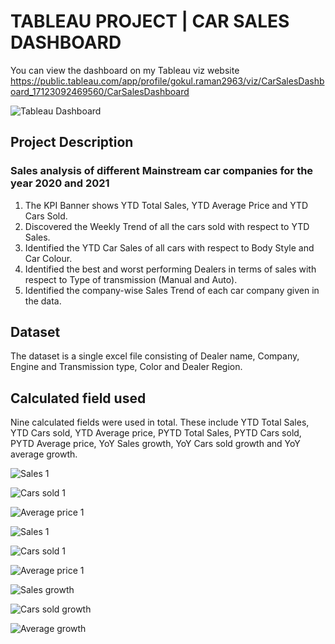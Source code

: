 # TABLEAU PROJECT | CAR SALES DASHBOARD
You can view the dashboard on my Tableau viz website https://public.tableau.com/app/profile/gokul.raman2963/viz/CarSalesDashboard_17123092469560/CarSalesDashboard

![Tableau Dashboard](https://github.com/Gokul-Raman-98/Tableau-Projects/assets/168402268/0c253ebf-c47d-4e65-b94d-72970d2be015)

## Project Description
### Sales analysis of different Mainstream car companies for the year 2020 and 2021

1. The KPI Banner shows YTD Total Sales, YTD Average Price and YTD Cars Sold.
2. Discovered the Weekly Trend of all the cars sold with respect to YTD Sales.
3. Identified the YTD Car Sales of all cars with respect to Body Style and Car Colour.
4. Identified the best and worst performing Dealers in terms of sales with respect to Type of transmission (Manual and Auto).
5. Identified the company-wise Sales Trend of each car company given in the data.

## Dataset
The dataset is a single excel file consisting of Dealer name, Company, Engine and Transmission type, Color and Dealer Region.

## Calculated field used
Nine calculated fields were used in total. These include YTD Total Sales, YTD Cars sold, YTD Average price, PYTD Total Sales, PYTD Cars sold, PYTD Average price, YoY Sales growth, YoY Cars sold growth and YoY average growth. 

![Sales 1](https://github.com/Gokul-Raman-98/Tableau-Projects/assets/168402268/807a3e48-1bc2-41cb-bb25-c9fb6dc04675)

![Cars sold 1](https://github.com/Gokul-Raman-98/Tableau-Projects/assets/168402268/74b85604-d2f5-4e3f-8855-1c51bf0060be)

![Average price 1](https://github.com/Gokul-Raman-98/Tableau-Projects/assets/168402268/ff2a0b08-487a-4fc4-9834-fb91808c4f66)

![Sales 1](https://github.com/Gokul-Raman-98/Tableau-Projects/assets/168402268/5e6ae5f9-cd27-40c7-bae7-63c32eb80e93)

![Cars sold 1](https://github.com/Gokul-Raman-98/Tableau-Projects/assets/168402268/b00e3e0f-74de-4390-8e4e-0ddff0c7ce6f)

![Average price 1](https://github.com/Gokul-Raman-98/Tableau-Projects/assets/168402268/cc059d2f-b71b-4a75-9010-a552727c70cd)

![Sales growth](https://github.com/Gokul-Raman-98/Tableau-Projects/assets/168402268/95392f77-3d4d-4e5f-b5c6-a61eeada9db4)

![Cars sold growth](https://github.com/Gokul-Raman-98/Tableau-Projects/assets/168402268/8fa5c775-206e-43ad-a0f9-11722301b993)

![Average growth](https://github.com/Gokul-Raman-98/Tableau-Projects/assets/168402268/8be04f51-efdd-4bb3-8838-8bb58ac27681)
